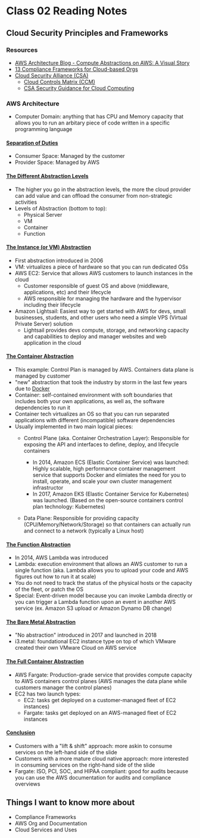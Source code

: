 # Class 02 Reading Notes

## Cloud Security Principles and Frameworks

### Resources

- [AWS Architecture Blog - Compute Abstractions on AWS: A Visual Story](https://aws.amazon.com/blogs/architecture/compute-abstractions-on-aws-a-visual-story/)
- [13 Compliance Frameworks for Cloud-based Orgs](https://www.horangi.com/blog/13-compliance-frameworks-for-cloud-based-organizations)
- [Cloud Security Alliance (CSA)](https://cloudsecurityalliance.org/)
  - [Cloud Controls Matrix (CCM)](https://cloudsecurityalliance.org/research/cloud-controls-matrix/)
  - [CSA Security Guidance for Cloud Computing](https://cloudsecurityalliance.org/research/guidance/)

### AWS Architecture

- Computer Domain: anything that has CPU and Memory capacity that allows you to run an arbitary piece of code written in a specific programming language

#### [Separation of Duties](https://d2908q01vomqb2.cloudfront.net/fc074d501302eb2b93e2554793fcaf50b3bf7291/2018/09/06/Abstraction1-1024x575.png)

- Consumer Space: Managed by the customer
- Provider Space: Managed by AWS

#### [The Different Abstraction Levels](https://d2908q01vomqb2.cloudfront.net/fc074d501302eb2b93e2554793fcaf50b3bf7291/2018/09/06/Abstraction2-1024x576.png)

- The higher you go in the abstraction levels, the more the cloud provider can add value and can offload the consumer from non-strategic activities
- Levels of Abstraction (bottom to top):
  - Physical Server
  - VM
  - Container
  - Function

#### [The Instance (or VM) Abstraction](https://d2908q01vomqb2.cloudfront.net/fc074d501302eb2b93e2554793fcaf50b3bf7291/2018/09/06/Abstraction3-1024x574.png)

- First abstraction introduced in 2006
- VM: virtualizes a piece of hardware so that you can run dedicated OSs
- AWS EC2: Service that allows AWS customers to launch instances in the cloud
  - Customer responsible of guest OS and above (middleware, applications, etc) and their lifecycle
  - AWS responsible for managing the hardware and the hypervisor including their lifecycle
- Amazon Lightsail: Easiest way to get started with AWS for devs, small businesses, students, and other users who need a simple VPS (Virtual Private Server) solution
  - Lightsail provides devs compute, storage, and networking capacity and capabilities to deploy and manager websites and web application in the cloud

#### [The Container Abstraction](https://d2908q01vomqb2.cloudfront.net/fc074d501302eb2b93e2554793fcaf50b3bf7291/2018/09/06/Abstraction4-1024x575.png)

- This example: Control Plan is managed by AWS. Containers data plane is managed by customer
- "new" abstraction that took the industry by storm in the last few years due to [Docker](https://github.com/docker/docker)
- Container: self-contained environment with soft boundaries that includes both your own applications, as well as, the software dependencies to run it
- Container tech virtualizes an OS so that you can run separated applications with different (incompatible) software dependencies
- Usually implemented in two main logical pieces:
  - Control Plane (aka. Container Orchestration Layer): Responsible for exposing the API and interfaces to define, deploy, and lifecycle containers
    - In 2014, Amazon ECS (Elastic Container Service) was launched: Highly scalable, high performance container management service that supports Docker and elimiates the need for you to install, operate, and scale your own cluster management infrastructor
    - In 2017, Amazon EKS (Elastic Container Service for Kubernetes) was launched. (Based on the open-source containers control plan technology: Kubernetes)

  - Data Plane: Responsible for providing capacity (CPU/Memory/Network/Storage) so that containers can actually run and connect to a network (typically a Linux host)

#### [The Function Abstraction](https://d2908q01vomqb2.cloudfront.net/fc074d501302eb2b93e2554793fcaf50b3bf7291/2018/09/06/Abstraction5-1024x574.png)

- In 2014, AWS Lambda was introduced
- Lambda: execution environment that allows an AWS customer to run a single function (aka. Lambda allows you to upload your code and AWS figures out how to run it at scale)
- You do not need to track the status of the physical hosts or the capacity of the fleet, or patch the OS
- Special: Event-driven model because you can invoke Lambda directly or you can trigger a Lambda function upon an event in another AWS service (ex. Amazon S3 upload or Amazon Dynamo DB change)

#### [The Bare Metal Abstraction](https://d2908q01vomqb2.cloudfront.net/fc074d501302eb2b93e2554793fcaf50b3bf7291/2018/09/06/Abstraction6-1024x574.png)

- "No abstraction" introduced in 2017 and launched in 2018
- i3.metal: foundational EC2 instance type on top of which VMware created their own VMware Cloud on AWS service

#### [The Full Container Abstraction](https://d2908q01vomqb2.cloudfront.net/fc074d501302eb2b93e2554793fcaf50b3bf7291/2018/09/06/Abstraction7-1024x575.png)

- AWS Fargate: Production-grade service that provides compute capacity to AWS containers control planes (AWS manages the data plane while customers manager the control planes)
- EC2 has two launch types:
  - EC2: tasks get deployed on a customer-managed fleet of EC2 instances)
  - Fargate: tasks get deployed on an AWS-managed fleet of EC2 instances

#### [Conclusion](https://d2908q01vomqb2.cloudfront.net/fc074d501302eb2b93e2554793fcaf50b3bf7291/2018/09/06/Abstraction8-1024x575.png)

- Customers with a "lift & shift" approach: more askin to consume services on the left-hand side of the slide
- Customers with a more mature cloud native approach: more interested in consuming services on the right-hand side of the slide
- Fargate: ISO, PCI, SOC, and HIPAA compliant: good for audits because you can use the AWS documentation for audits and compliance overviews

## Things I want to know more about

- Compliance Frameworks
- AWS Org and Documentation
- Cloud Services and Uses
